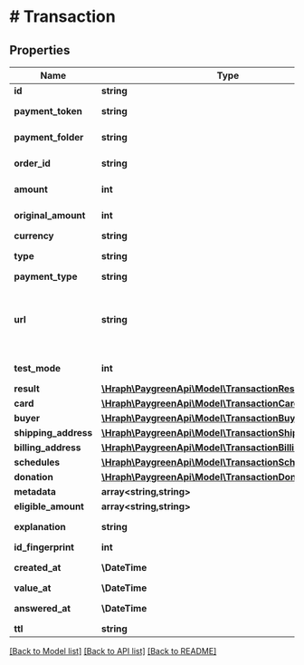 # # Transaction

## Properties

Name | Type | Description | Notes
------------ | ------------- | ------------- | -------------
**id** | **string** |  | [optional]
**payment_token** | **string** |  | [optional] [readonly]
**payment_folder** | **string** |  | [optional] [readonly]
**order_id** | **string** |  | [optional] [readonly]
**amount** | **int** | Le montant est en centimes. | [readonly]
**original_amount** | **int** |  | [optional] [readonly]
**currency** | **string** |  | [readonly]
**type** | **string** |  | [optional] [readonly]
**payment_type** | **string** |  |
**url** | **string** | Pour effectuer une transaction en utilisant le module Insite, il faut ajouter \&quot;display&#x3D;insite\&quot; dans l&#39;URL de paiement. | [optional] [readonly]
**test_mode** | **int** |  | [optional] [readonly]
**result** | [**\Hraph\PaygreenApi\Model\TransactionResult**](TransactionResult.md) |  | [optional]
**card** | [**\Hraph\PaygreenApi\Model\TransactionCard**](TransactionCard.md) |  | [optional]
**buyer** | [**\Hraph\PaygreenApi\Model\TransactionBuyer**](TransactionBuyer.md) |  | [optional]
**shipping_address** | [**\Hraph\PaygreenApi\Model\TransactionShippingAddress**](TransactionShippingAddress.md) |  | [optional]
**billing_address** | [**\Hraph\PaygreenApi\Model\TransactionBillingAddress**](TransactionBillingAddress.md) |  | [optional]
**schedules** | [**\Hraph\PaygreenApi\Model\TransactionSchedules**](TransactionSchedules.md) |  | [optional]
**donation** | [**\Hraph\PaygreenApi\Model\TransactionDonation**](TransactionDonation.md) |  | [optional]
**metadata** | **array<string,string>** |  | [optional]
**eligible_amount** | **array<string,string>** |  | [optional]
**explanation** | **string** |  | [optional] [readonly]
**id_fingerprint** | **int** |  | [optional]
**created_at** | **\DateTime** |  | [optional] [readonly]
**value_at** | **\DateTime** |  | [readonly]
**answered_at** | **\DateTime** |  | [optional] [readonly]
**ttl** | **string** |  | [optional]

[[Back to Model list]](../../README.md#models) [[Back to API list]](../../README.md#endpoints) [[Back to README]](../../README.md)
